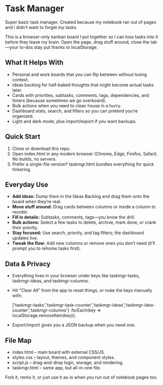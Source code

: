 # Task Manager

Super basic task manager. Created because my notebook ran out of pages and i didn't want to forget my tasks.

This is a browser-only kanban board I put together so I can toss tasks into it before they leave my brain. Open the page, drag stuff around, close the tab—your to-dos stay put thanks to localStorage.

## What It Helps With
- Personal and work boards that you can flip between without losing context.
- Ideas backlog for half-baked thoughts that might become actual tasks later.
- Cards with priorities, subtasks, comments, tags, dependencies, and timers (because sometimes we go overboard).
- Bulk actions when you need to clean house in a hurry.
- Dashboard stats, search, and filters so you can pretend you’re organized.
- Light and dark mode, plus import/export if you want backups.

## Quick Start
1. Clone or download this repo.
2. Open index.html in any modern browser (Chrome, Edge, Firefox, Safari). No builds, no servers.
3. Prefer a single-file version? taskmgr.html bundles everything for quick tinkering.

## Everyday Use
- **Add ideas:** Dump them in the Ideas Backlog and drag them onto the board when they’re real.
- **Move stuff around:** Drag cards between columns or inside a column to reorder.
- **Fill in details:** Subtasks, comments, tags—you know the drill.
- **Bulk actions:** Select a few tasks to delete, archive, mark done, or crank their priority.
- **Stay focused:** Use search, priority, and tag filters; the dashboard updates live.
- **Tweak the flow:** Add new columns or remove ones you don’t need (it’ll prompt you to rehome tasks first).

## Data & Privacy
- Everything lives in your browser under keys like taskmgr-tasks, taskmgr-ideas, and taskmgr-columns.
- Hit "Clear All" from the app to reset things, or nuke the keys manually with:

  ['taskmgr-tasks','taskmgr-task-counter','taskmgr-ideas','taskmgr-idea-counter','taskmgr-columns']
    .forEach(key => localStorage.removeItem(key));

- Export/import gives you a JSON backup when you need one.

## File Map
- index.html – main board with external CSS/JS.
- styles.css – layout, themes, and component styles.
- script.js – drag-and-drop logic, storage, and rendering.
- taskmgr.html – same app, but all-in-one file.

Fork it, remix it, or just use it as-is when you run out of notebook pages too.
